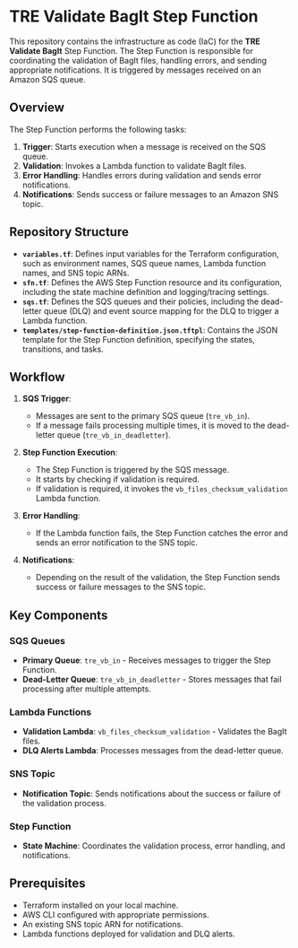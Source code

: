 # TRE Validate BagIt Step Function

This repository contains the infrastructure as code (IaC) for the **TRE Validate BagIt** Step Function. The Step Function is responsible for coordinating the validation of BagIt files, handling errors, and sending appropriate notifications. It is triggered by messages received on an Amazon SQS queue.

## Overview

The Step Function performs the following tasks:
1. **Trigger**: Starts execution when a message is received on the SQS queue.
2. **Validation**: Invokes a Lambda function to validate BagIt files.
3. **Error Handling**: Handles errors during validation and sends error notifications.
4. **Notifications**: Sends success or failure messages to an Amazon SNS topic.

## Repository Structure

- **`variables.tf`**: Defines input variables for the Terraform configuration, such as environment names, SQS queue names, Lambda function names, and SNS topic ARNs.
- **`sfn.tf`**: Defines the AWS Step Function resource and its configuration, including the state machine definition and logging/tracing settings.
- **`sqs.tf`**: Defines the SQS queues and their policies, including the dead-letter queue (DLQ) and event source mapping for the DLQ to trigger a Lambda function.
- **`templates/step-function-definition.json.tftpl`**: Contains the JSON template for the Step Function definition, specifying the states, transitions, and tasks.

## Workflow

1. **SQS Trigger**:
    - Messages are sent to the primary SQS queue (`tre_vb_in`).
    - If a message fails processing multiple times, it is moved to the dead-letter queue (`tre_vb_in_deadletter`).

2. **Step Function Execution**:
    - The Step Function is triggered by the SQS message.
    - It starts by checking if validation is required.
    - If validation is required, it invokes the `vb_files_checksum_validation` Lambda function.

3. **Error Handling**:
    - If the Lambda function fails, the Step Function catches the error and sends an error notification to the SNS topic.

4. **Notifications**:
    - Depending on the result of the validation, the Step Function sends success or failure messages to the SNS topic.

## Key Components

### SQS Queues
- **Primary Queue**: `tre_vb_in` - Receives messages to trigger the Step Function.
- **Dead-Letter Queue**: `tre_vb_in_deadletter` - Stores messages that fail processing after multiple attempts.

### Lambda Functions
- **Validation Lambda**: `vb_files_checksum_validation` - Validates the BagIt files.
- **DLQ Alerts Lambda**: Processes messages from the dead-letter queue.

### SNS Topic
- **Notification Topic**: Sends notifications about the success or failure of the validation process.

### Step Function
- **State Machine**: Coordinates the validation process, error handling, and notifications.

## Prerequisites

- Terraform installed on your local machine.
- AWS CLI configured with appropriate permissions.
- An existing SNS topic ARN for notifications.
- Lambda functions deployed for validation and DLQ alerts.
   